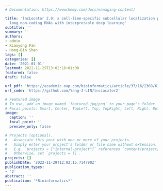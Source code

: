 ```yaml
---
# Documentation: https://wowchemy.com/docs/managing-content/

title: 'lncLocator 2.0: a cell-line-specific subcellular localization predictor for
  long non-coding RNAs with interpretable deep learning'
subtitle: ''
summary: ''
authors:
- admin
- Xiaoyong Pan
- Hong-Bin Shen
tags: []
categories: []
date: '2021-01-01'
lastmod: 2022-11-29T13:02:16+01:00
featured: false
draft: false

url_pdf: 'https://academic.oup.com/bioinformatics/article/37/16/2308/6149475'
url_code: 'https://github.com/Yang-J-LIN/lncLocator2'

# Featured image
# To use, add an image named `featured.jpg/png` to your page's folder.
# Focal points: Smart, Center, TopLeft, Top, TopRight, Left, Right, BottomLeft, Bottom, BottomRight.
image:
  caption: ''
  focal_point: ''
  preview_only: false

# Projects (optional).
#   Associate this post with one or more of your projects.
#   Simply enter your project's folder or file name without extension.
#   E.g. `projects = ["internal-project"]` references `content/project/deep-learning/index.md`.
#   Otherwise, set `projects = []`.
projects: []
publishDate: '2022-11-29T12:02:15.714790Z'
publication_types:
- '2'
abstract: ''
publication: '*Bioinformatics*'
---
```

